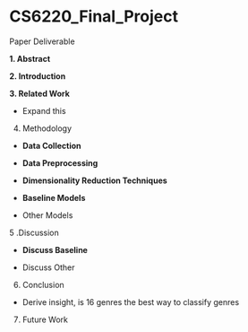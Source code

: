 # CS6220_Final_Project

Paper Deliverable

**1. Abstract**

**2. Introduction**

**3. Related Work**

* Expand this

4. Methodology

* **Data Collection**

* **Data Preprocessing**

* **Dimensionality Reduction Techniques**

* **Baseline Models**

* Other Models

5 .Discussion

* **Discuss Baseline**

* Discuss Other

6. Conclusion

* Derive insight, is 16 genres the best way to classify genres

7. Future Work
